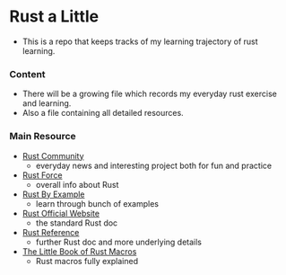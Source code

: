 # Rust a Little
* This is a repo that keeps tracks of my learning trajectory of rust learning.

### Content
* There will be a growing file which records my everyday rust exercise and learning.
* Also a file containing all detailed resources.

### Main Resource
* [Rust Community](https://rust.cc/)
    * everyday news and interesting project both for fun and practice
* [Rust Force](https://rustforce.net/)
    * overall info about Rust
* [Rust By Example](https://doc.rust-lang.org/rust-by-example/)
    * learn through bunch of examples 
* [Rust Official Website](https://www.rust-lang.org/learn)
    * the standard Rust doc 
* [Rust Reference](https://doc.rust-lang.org/1.3.0/reference.html#numbers)
    * further Rust doc and more underlying details
* [The Little Book of Rust Macros](https://danielkeep.github.io/tlborm/book/index.html)
    * Rust macros fully explained 